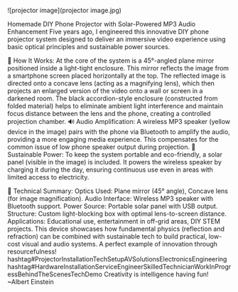 ![projector image](projector image.jpg)

Homemade DIY Phone Projector with Solar-Powered MP3 Audio Enhancement
Five years ago, I engineered this innovative DIY phone projector system designed to deliver an immersive video experience using basic optical principles and sustainable power sources.

🔧 How It Works:
At the core of the system is a 45°-angled plane mirror positioned inside a light-tight enclosure. This mirror reflects the image from a smartphone screen placed horizontally at the top.
The reflected image is directed onto a concave lens (acting as a magnifying lens), which then projects an enlarged version of the video onto a wall or screen in a darkened room.
The black accordion-style enclosure (constructed from folded material) helps to eliminate ambient light interference and maintain focus distance between the lens and the phone, creating a controlled projection chamber.
🔊 Audio Amplification:
A wireless MP3 speaker (yellow device in the image) pairs with the phone via Bluetooth to amplify the audio, providing a more engaging media experience. This compensates for the common issue of low phone speaker output during projection.
🔋 Sustainable Power:
To keep the system portable and eco-friendly, a solar panel (visible in the image) is included. It powers the wireless speaker by charging it during the day, ensuring continuous use even in areas with limited access to electricity.

🧠 Technical Summary:
Optics Used: Plane mirror (45° angle), Concave lens (for image magnification).
Audio Interface: Wireless MP3 speaker with Bluetooth support.
Power Source: Portable solar panel with USB output.
Structure: Custom light-blocking box with optimal lens-to-screen distance.
Applications: Educational use, entertainment in off-grid areas, DIY STEM projects.
This device showcases how fundamental physics (reflection and refraction) can be combined with sustainable tech to build practical, low-cost visual and audio systems. A perfect example of innovation through resourcefulness!
hashtag#ProjectorInstallationTechSetupAVSolutionsElectronicsEngineering
hashtag#HardwareInstallationServiceEngineerSkilledTechnicianWorkInProgressBehindTheScenesTechDemo
Creativity is intelligence having fun! ~Albert Einstein
